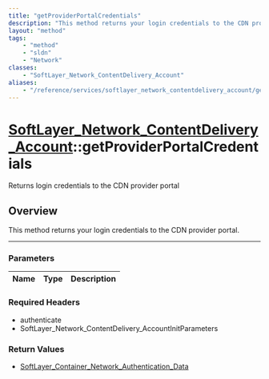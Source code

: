 ```yaml
---
title: "getProviderPortalCredentials"
description: "This method returns your login credentials to the CDN provider portal."
layout: "method"
tags:
    - "method"
    - "sldn"
    - "Network"
classes:
    - "SoftLayer_Network_ContentDelivery_Account"
aliases:
    - "/reference/services/softlayer_network_contentdelivery_account/getProviderPortalCredentials"
---
```

# [SoftLayer_Network_ContentDelivery_Account](/reference/services/SoftLayer_Network_ContentDelivery_Account)::getProviderPortalCredentials

Returns login credentials to the CDN provider portal


## Overview 
This method returns your login credentials to the CDN provider portal. 

-----

### Parameters 
|Name | Type | Description |
| --- | --- | --- |


### Required Headers
* authenticate
* SoftLayer_Network_ContentDelivery_AccountInitParameters


### Return Values
* <a href='/reference/datatypes/SoftLayer_Container_Network_Authentication_Data'>SoftLayer_Container_Network_Authentication_Data </a>




